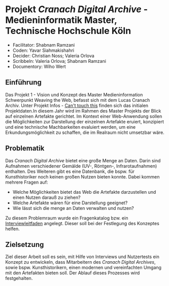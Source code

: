 # Projekt _Cranach Digital Archive_ - Medieninformatik Master, Technische Hochschule Köln
- Facilitator: Shabnam Ramzani
- Coden: Yavar Siahmakishahri
- Decider: Christian Noss; Valeria Orlova
- Scribbeln: Valeria Orlova; Shabnam Ramzani
- Documentory: Wiho Wert

## Einführung

Das Projekt 1 - Vision und Konzept des Master Medieninformation Schwerpunkt Weaving the Web, befasst sich mit dem Lucas Cranach Archiv. Unter Projekt Infos - [Can't touch this](https://th-koeln.github.io/mi-master-wtw/projektthemen/2020-ws-project-1/index/) finden sich das initialen Projektdaten.In diesem Jahr wird im Rahmen des Master Projekts der Blick auf einzelnen Artefakte gerichtet. Im Kontext einer Web-Anwendung sollen die Möglichkeiten zur Darstellung der einzelnen Artefakte eruiert, konzipiert und eine technische Machbarkeiten evaluiert werden, um eine Erkundungsmöglichkeit zu schaffen, die im Realraum nicht umsetzbar wäre.

## Problematik
Das _Cranach Digital Archive_ bietet eine große Menge an Daten. Darin sind Aufnahmen verschiedener Gemälde (UV-, Röntgen-, Infrarotaufnahmen) enthalten. Des Weiteren gibt es eine Datenbank, die bspw. für Kunsthistoriker noch keinen großen Nutzen bieten konnte. Dabei kommen mehrere Fragen auf:

- Welche Möglichkeiten bietet das Web die Artefakte darzustellen und einen Nutzen darauß zu ziehen?
- Welche Artefakte wären für eine Darstellung geeignet?
- Wie lässt sich die menge an Daten verwalten und nutzen?

Zu diesem Problemraum wurde ein Fragenkatalog bzw. ein [Interviewleitfaden](https://github.com/wihowe/Projekt-1-Vision-und-Konzeption/wiki/Interviewleitfaden) angelegt. Dieser soll bei der Festlegung des Konzeptes helfen.

## Zielsetzung
Ziel dieser Arbeit soll es sein, mit Hilfe von Interviews und Nutzertests ein Konzept zu entwickeln, dass Mitarbeitern des _Cranach Digital Archives_, sowie bspw. Kunsthistorikern, einen modernen und vereinfachten Umgang mit den Artefakten bieten soll. Der Ablauf dieses Prozesses wird festgehalten.
